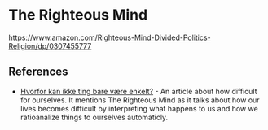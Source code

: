 # The Righteous Mind

https://www.amazon.com/Righteous-Mind-Divided-Politics-Religion/dp/0307455777


## References
- [Hvorfor kan ikke ting bare være enkelt?](/articles/why-cant-things-be-easy/) - An article about how difficult for ourselves. It mentions The Righteous Mind as it talks about how our lives becomes difficult by interpreting what happens to us and how we ratioanalize things to ourselves automaticly. 
